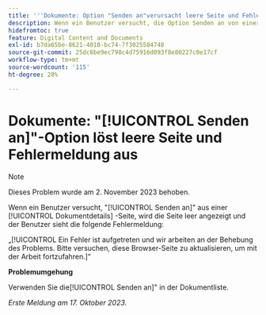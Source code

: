 ```yaml
---
title: '''Dokumente: Option "Senden an"verursacht leere Seite und Fehlermeldung'
description: Wenn ein Benutzer versucht, die Option Senden an von einer Seite mit den Dokumentdetails zu verwenden, wird die Seite leer angezeigt und der Benutzer erhält eine Fehlermeldung.
hidefromtoc: true
feature: Digital Content and Documents
exl-id: b7da65be-8621-4010-bc74-7f3025584748
source-git-commit: 25dc6be9ec798c4d75916d093f8e80227c0e17cf
workflow-type: tm+mt
source-wordcount: '115'
ht-degree: 28%

---
```


# Dokumente: &quot;[!UICONTROL Senden an]&quot;-Option löst leere Seite und Fehlermeldung aus

>[!NOTE]
>
>Dieses Problem wurde am 2. November 2023 behoben.

Wenn ein Benutzer versucht, &quot;[!UICONTROL Senden an]&quot; aus einer [!UICONTROL Dokumentdetails] -Seite, wird die Seite leer angezeigt und der Benutzer sieht die folgende Fehlermeldung:

„[!UICONTROL Ein Fehler ist aufgetreten und wir arbeiten an der Behebung des Problems. Bitte versuchen, diese Browser-Seite zu aktualisieren, um mit der Arbeit fortzufahren.]“

**Problemumgehung**

Verwenden Sie die[!UICONTROL Senden an]&quot; in der Dokumentliste.

_Erste Meldung am 17. Oktober 2023._
